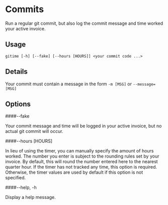 Commits
====

Run a regular git commit, but also log the commit message and time worked your active invoice.

Usage
----

	gitime [-h] [--fake] [--hours [HOURS]] <your commit code ...>

Details
----

Your commit must contain a message in the form `-m [MSG]` or `--message=[MSG]`

Options
----

####--fake

Your commit message and time will be logged in your active invoice, but no actual git commit will occur.

####--hours [HOURS]

In lieu of using the timer, you can manually specify the amount of hours worked. The number you enter is subject to the rounding rules set by your invoice. By default, this will round the number entered here to the nearest quarter hour. If the timer has not tracked any time, this option is required. Otherwise, the timer values are used by default if this option is not specified.

####--help, -h

Display a help message.
